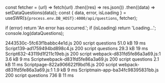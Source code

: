  const fetcher = (url) =>
   fetch(url)
       .then((res) => res.json())
       .then((data) => setDataQuestions(data));
  const { data, error, isLoading } = useSWR(`${process.env.DB_HOST}:4000/api/questions`, fetcher);

  if (error) return 'An error has occurred.';
  if (isLoading) return 'Loading...';
  console.log(dataQuestions);


  2443530c-5fc63f1babbc4e1d.js	200	script	questions	51.0 kB	19 ms		Script139-ad1759494bd898c4.js	200	script	questions	29.3 kB	19 ms		Script632-43119d1f211c19eb.js	200	script	webpack-d831fd5fe86a3a69.js:1	3.6 kB	9 ms		Scriptwebpack-d831fd5fe86a3a69.js	200	script	questions	2.1 kB	11 ms		Scriptpage-822a906622f9bd16.js	200	script	webpack-d831fd5fe86a3a69.js:1	1.9 kB	9 ms		Scriptmain-app-ba34fc98395831bb.js	200	script	questions	736 B	11 ms